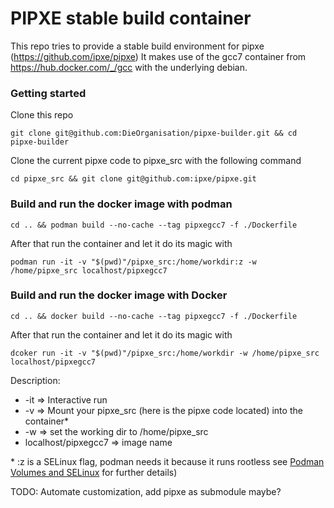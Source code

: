 # PIPXE stable build container 

This repo tries to provide a stable build environment for pipxe (https://github.com/ipxe/pipxe)
It makes use of the gcc7 container from https://hub.docker.com/_/gcc with the underlying debian. 

### Getting started

Clone this repo

`git clone git@github.com:DieOrganisation/pipxe-builder.git && cd pipxe-builder`

Clone the current pipxe code to pipxe_src with the following command

`cd pipxe_src && git clone git@github.com:ipxe/pipxe.git`


### Build and run the docker image with podman 

`cd .. && podman build --no-cache --tag pipxegcc7 -f ./Dockerfile`

After that run the container and let it do its magic with

`podman run -it -v "$(pwd)"/pipxe_src:/home/workdir:z -w /home/pipxe_src localhost/pipxegcc7`

### Build and run the docker image with Docker 

`cd .. && docker build --no-cache --tag pipxegcc7 -f ./Dockerfile`

After that run the container and let it do its magic with

`dcoker run -it -v "$(pwd)"/pipxe_src:/home/workdir -w /home/pipxe_src localhost/pipxegcc7`

Description: 
* -it => Interactive run
* -v => Mount your pipxe_src (here is the pipxe code located) into the container* 
* -w => set the working dir to /home/pipxe_src 
* localhost/pipxegcc7 => image name 

\* :z is a SELinux flag, podman needs it because it runs rootless see [Podman Volumes and SELinux](https://blog.christophersmart.com/2021/01/31/podman-volumes-and-selinux/) for further details)


TODO: Automate customization, add pipxe as submodule maybe? 

